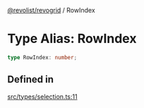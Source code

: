 [@revolist/revogrid](README.md) / RowIndex

# Type Alias: RowIndex

```ts
type RowIndex: number;
```

## Defined in

[src/types/selection.ts:11](https://github.com/revolist/revogrid/blob/25ca3c23eae2ed21be1e6ef1fe2d086a3aef0cb1/src/types/selection.ts#L11)
